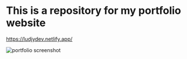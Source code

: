 # This is a repository for my portfolio website

https://ludjydev.netlify.app/


![portfolio screenshot](https://user-images.githubusercontent.com/126501848/227834181-3df887fa-8970-4630-b1ce-36efe6198a81.png)
